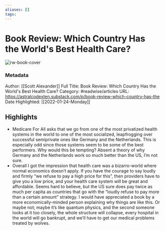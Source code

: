 ```yaml
---
aliases: []
tags:
---
```

# Book Review: Which Country Has the World's Best Health Care?

![rw-book-cover](https://readwise-assets.s3.amazonaws.com/static/images/article4.6bc1851654a0.png)
### Metadata
Author: [[Scott Alexander]]
Full Title: Book Review: Which Country Has the World's Best Health Care?
Category: #readwise/articles
URL: https://astralcodexten.substack.com/p/book-review-which-country-has-the
Date Highlighted: [[2022-01-24-Monday]]

## Highlights
- Medicare For All asks that we go from one of the most privatized health systems in the world to one of the most socialized, leapfrogging over successful semiprivate ones like Germany and the Netherlands. This is especially odd since those systems seem to be some of the best performers. Why would this be tempting? Absent a theory of why Germany and the Netherlands work so much better than the US, I’m not sure.
- Overall I got the impression that health care was a bizarro-world where normal economics doesn’t apply. If you have the courage to say loudly and firmly “we refuse to pay a high price for this”, then providers have to give you a low price, and your health care system will be great and affordable. Seems hard to believe, but the US sure does pay twice as much per capita as countries that go with the “loudly refuse to pay more than a certain amount” strategy. I would have appreciated a book by a more economically-minded person explaining why things are like this. Or maybe not; maybe it’s like quantum physics, and the second someone looks at it too closely, the whole structure will collapse, every hospital in the world will go bankrupt, and we’ll have to get our medical problems treated by wolves.

